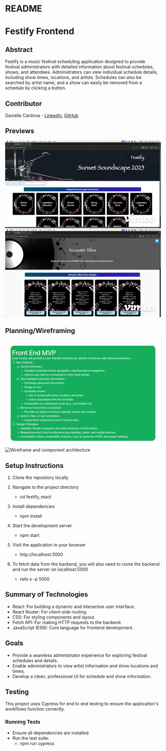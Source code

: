 # README

# Festify Frontend

## Abstract
Festify is a music festival scheduling application designed to provide festival administrators with detailed information about festival schedules, shows, and attendees. Administrators can view individual schedule details, including show times, locations, and artists. Schedules can also be searched by artist name, and a show can easily be removed from a schedule by clicking a button.

## Contributor
Danielle Cardona - [LinkedIn](https://www.linkedin.com/in/danielle-cardona-se/), [GitHub](https://github.com/dcardona23)

## Previews
![Main Page GIF](src/images/mainpage.gif)
![Delete Show GIF](src/images/deleteshow.gif)

## Planning/Wireframing
![Front End MVP](src/images/MVP.png)
![Wireframe and component architecture](src/images/Festify.png)

## Setup Instructions

1. Clone the repository locally

2. Navigate to the project directory
    - cd festify_react

3. Install dependencies 
    - npm install

4. Start the development server
    - npm start

5. Visit the application in your browser
    - http://localhost:3000

6. To fetch data from the backend, you will also need to clone the backend and run the server on localhost:5000
    - rails s -p 5000

## Summary of Technologies
- React: For building a dynamic and interactive user interface.
- React Router: For client-side routing.
- CSS: For styling components and layout.
- Fetch API: For making HTTP requests to the backend.
- JavaScript (ES6): Core language for frontend development.

## Goals
- Provide a seamless administrator experience for exploring festival schedules and details.
- Enable administrators to view artist information and show locations and times.
- Develop a clean, professional UI for schedule and show information.

## Testing
This project uses Cypress for end to end testing to ensure the application's workflows function correctly.

### Running Tests
- Ensure all dependencies are installed.
- Run the test suite:
  - npm run cypress